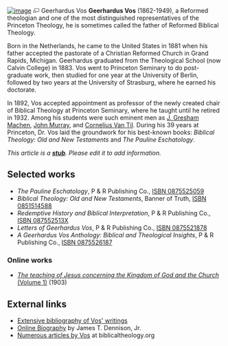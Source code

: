 [![image](images/d/de/Vos.jpg)](http://www.theopedia.com/File:Vos.jpg)
[![image](data:image/png;base64,iVBORw0KGgoAAAANSUhEUgAAAA8AAAALCAAAAACFLIiAAAAAAnRSTlMA/1uRIrUAAABPSURBVAjXY/j///+5vXDwjAHIr26ZAgXZe8H8a/+hoIcw/9nevdVL9+79DuPvzQYZFPUezu8BMZLXgkExnD8HAu6hqv//n+HZVjD4DuUDAKlChD3fj6aPAAAAAElFTkSuQmCC)](http://www.theopedia.com/File:Vos.jpg "Enlarge")
Geerhardus Vos
**Geerhardus Vos** (1862-1949), a Reformed theologian and one of
the most distinguished representatives of the Princeton Theology,
he is sometimes called the father of Reformed Biblical Theology.

Born in the Netherlands, he came to the United States in 1881 when
his father accepted the pastorate of a Christian Reformed Church in
Grand Rapids, Michigan. Geerhardus graduated from the Theological
School (now Calvin College) in 1883. Vos went to Princeton Seminary
to do post-graduate work, then studied for one year at the
University of Berlin, followed by two years at the University of
Strasburg, where he earned his doctorate.

In 1892, Vos accepted appointment as professor of the newly created
chair of Biblical Theology at Princeton Seminary, where he taught
until he retired in 1932. Among his students were such eminent men
as [J. Gresham Machen](J._Gresham_Machen "J. Gresham Machen"),
[John Murray](John_Murray "John Murray"), and
[Cornelius Van Til](Cornelius_Van_Til "Cornelius Van Til"). During
his 39 years at Princeton, Dr. Vos laid the groundwork for his
best-known books: *Biblical Theology: Old and New Testaments* and
*The Pauline Eschatology*.

*This article is a **[stub](http://www.theopedia.com/Category:Theopedia_stubs "Category:Theopedia stubs")**. Please edit it to add information.*
## Selected works

-   *The Pauline Eschatology*, P & R Publishing Co.,
    [ISBN 0875525059](http://www.theopedia.com/Special:BookSources/0875525059)
-   *Biblical Theology: Old and New Testaments*, Banner of Truth,
    [ISBN 0851514588](http://www.theopedia.com/Special:BookSources/0851514588)
-   *Redemptive History and Biblical Interpretation*, P & R
    Publishing Co.,
    [ISBN 087552513X](http://www.theopedia.com/Special:BookSources/087552513X)
-   *Letters of Geerhardus Vos*, P & R Publishing Co.,
    [ISBN 0875521878](http://www.theopedia.com/Special:BookSources/0875521878)
-   *A Geerhardus Vos Anthology: Biblical and Theological Insights*,
    P & R Publishing Co.,
    [ISBN 0875526187](http://www.theopedia.com/Special:BookSources/0875526187)

### Online works

-   [*The teaching of Jesus concerning the Kingdom of God and the Church* (Volume 1)](http://www.archive.org/details/theteachingofjes00vosuoft)
    (1903)

## External links

-   [Extensive bibliography of Vos' writings](http://www.biblicaltheology.org/bibliography.html)
-   [Online Biography](http://www.kerux.com/documents/keruxv14n2a3.htm)
    by James T. Dennison, Jr.
-   [Numerous articles by Vos](http://www.biblicaltheology.org/articles.html)
    at biblicaltheology.org



